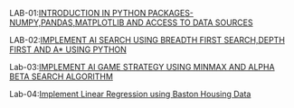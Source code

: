 LAB-01:[INTRODUCTION IN PYTHON PACKAGES-NUMPY,PANDAS,MATPLOTLIB AND ACCESS TO DATA SOURCES](https://github.com/DomakuntlaTejaswi/AIML/blob/main/Lab_01.ipynb)

LAB-02:[IMPLEMENT AI SEARCH USING BREADTH FIRST SEARCH,DEPTH FIRST AND A* USING PYTHON](https://github.com/DomakuntlaTejaswi/AIML/blob/main/LAB_02.ipynb)

Lab-03:[IMPLEMENT AI GAME STRATEGY USING MINMAX AND ALPHA BETA SEARCH ALGORITHM](https://github.com/DomakuntlaTejaswi/AIML/blob/main/LAB_03.ipynb)

Lab-04:[Implement Linear Regression using Baston Housing Data](https://github.com/DomakuntlaTejaswi/AIML/blob/main/lab_04.ipynb)

